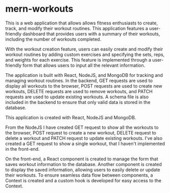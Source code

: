 # mern-workouts

This is a web application that allows allows fitness enthusiasts to create, track, and modify their workout routines. This application features a user-friendly dashboard that provides users with a summary of their workouts, including the number of workouts completed.

With the workout creation feature, users can easily create and modify their workout routines by adding custom exercises and specifying the sets, reps, and weights for each exercise. This feature is implemented through a user-friendly form that allows users to input all the relevant information.

The application is built with React, NodeJS, and MongoDB for tracking and managing workout routines. In the backend, GET requests are used to display all workouts to the browser, POST requests are used to create new workouts, DELETE requests are used to remove workouts, and PATCH requests are used to update existing workouts. A schema file is also included in the backend to ensure that only valid data is stored in the database.

This application is created with React, NodeJS and MongoDB. 

From the NodeJS I have created GET request to show all the workouts to the browser, POST request to create a new workout, DELETE request to delete a workout and PATCH request to update existing workouts. I've also created a GET request to show a single workout, that I haven't implemented in the front-end.

On the front-end, a React component is created to manage the form that saves workout information to the database. Another component is created to display the saved information, allowing users to easily delete or update their workouts. To ensure seamless data flow between components, a Context is created and a custom hook is developed for easy access to the Context.
